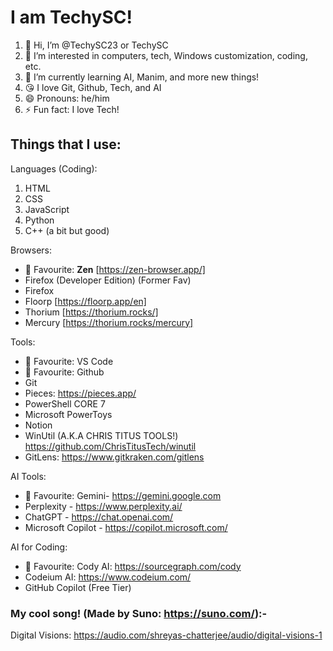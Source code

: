 # I am TechySC!

1. 👋 Hi, I’m @TechySC23 or TechySC
2. 👀 I’m interested in computers, tech, Windows customization, coding, etc.
3. 🌱 I’m currently learning AI, Manim, and more new things!
4. 😘 I love Git, Github, Tech, and AI
5. 😄 Pronouns: he/him
6. ⚡ Fun fact: I love Tech!


## Things that I use:

Languages (Coding):
1. HTML
2. CSS
3. JavaScript
4. Python
5. C++ (a bit but good)

Browsers:
- 💙 Favourite: __**Zen**__ [https://zen-browser.app/]
- Firefox (Developer Edition) (Former Fav)
- Firefox
- Floorp [https://floorp.app/en]
- Thorium [https://thorium.rocks/]
- Mercury [https://thorium.rocks/mercury]

Tools:
- 💙 Favourite: VS Code
- 💙 Favourite: Github
- Git
- Pieces: <https://pieces.app/>
- PowerShell CORE 7
- Microsoft PowerToys
- Notion
- WinUtil (A.K.A CHRIS TITUS TOOLS!) <https://github.com/ChrisTitusTech/winutil>
- GitLens: <https://www.gitkraken.com/gitlens>

AI Tools:
- 💙 Favourite: Gemini- <https://gemini.google.com>
- Perplexity - <https://www.perplexity.ai/>
- ChatGPT - <https://chat.openai.com/>
- Microsoft Copilot - <https://copilot.microsoft.com/>

AI for Coding:
- 💙 Favourite: Cody AI: <https://sourcegraph.com/cody>
- Codeium AI: <https://www.codeium.com/>
- GitHub Copilot (Free Tier)

### My cool song! (Made by Suno: <https://suno.com/>):-
Digital Visions: https://audio.com/shreyas-chatterjee/audio/digital-visions-1
<!---
TechySC23/TechySC23 is a ✨ special ✨ repository because its `README.md` (this file) appears on your GitHub profile.
You can click the Preview link to take a look at your changes.
--->
